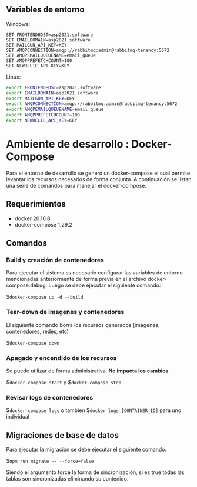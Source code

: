 ## Variables de entorno

Windows:

```CMD
SET FRONTENDHOST=asp2021.software
SET EMAILDOMAIN=asp2021.software
SET MAILGUN_API_KEY=KEY
SET AMQPCONNECTION=amqp://rabbitmq:admin@rabbitmq-tenancy:5672
SET AMQPEMAILQUEUENAME=email_queue
SET AMQPPREFETCHCOUNT=100
SET NEWRELIC_API_KEY=KEY
```

Linux:

```bash
export FRONTENDHOST=asp2021.software
export EMAILDOMAIN=asp2021.software
export MAILGUN_API_KEY=KEY
export AMQPCONNECTION=amqp://rabbitmq:admin@rabbitmq-tenancy:5672
export AMQPEMAILQUEUENAME=email_queue
export AMQPPREFETCHCOUNT=100
export NEWRELIC_API_KEY=KEY
```
# Ambiente de desarrollo : Docker-Compose

Para el entorno de desarrollo se generó un docker-compose el cual permite levantar los recursos necesarios de forma conjunta. A continuación se listan una serie de comandos para manejar el docker-compose.

## Requerimientos

-   docker 20.10.8
-   docker-compose 1.29.2

## Comandos

### Build y creación de contenedores

Para ejecutar el sistema ss necesario configurar las variables de entorno mencionadas anteriormente de forma previa en el archivo docker-compose.debug. Luego se debe ejecutar el siguiente comando:

$`docker-compose up -d --build`

### Tear-down de imagenes y contenedores

El siguiente comando borra los recursos generados (imagenes, contenedores, redes, etc)

$`docker-compose down`

### Apagado y encendido de los recursos

Se puede utilizar de forma administrativa. **No impacta los cambios**

$`docker-compose start` y $`docker-compose stop`

### Revisar logs de contenedores

$`docker-compose logs` o tambien $`docker logs [CONTAINER_ID]` para uno individual

## Migraciones de base de datos

Para ejecutar la migración se debe ejecutar el siguiente comando:

$`npm run migrate -- --force=false`

Siendo el argumento force la forma de sincronización, si es true todas las tablas son sincronizadas eliminando su contenido.

